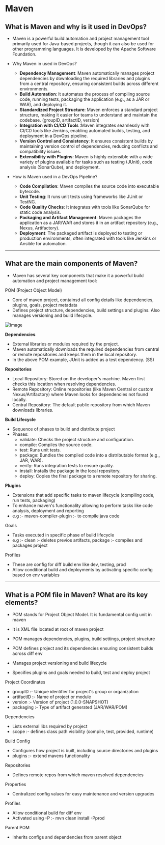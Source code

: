 # Maven

What is Maven and why is it used in DevOps?
-
- Maven is a powerful build automation and project management tool primarily used for Java-based projects, though it can also be used for other programming languages. It is developed by the Apache Software Foundation.
- Why Maven in used in DevOps?
  - **Dependency Management**: Maven automatically manages project dependencies by downloading the required libraries and plugins from a central repository, ensuring consistent builds across different environments.
  - **Build Automation**: It automates the process of compiling source code, running tests, packaging the application (e.g., as a JAR or WAR), and deploying it.
  - **Standardized Project Structure**: Maven enforces a standard project structure, making it easier for teams to understand and maintain the codebase. (groupID, artifactID, version)
  - **Integration with CI/CD Tools** :Maven integrates seamlessly with CI/CD tools like Jenkins, enabling automated builds, testing, and deployment in a DevOps pipeline.
  - **Version Control and Consistency**: It ensures consistent builds by maintaining version control of dependencies, reducing conflicts and compatibility issues.
  - **Extensibility with Plugins**: Maven is highly extensible with a wide variety of plugins available for tasks such as testing (JUnit), code analysis (SonarQube), and deployment.
 
- How is Maven used in a DevOps Pipeline?
  - **Code Compilation**: Maven compiles the source code into executable bytecode.
  - **Unit Testing**: It runs unit tests using frameworks like JUnit or TestNG.
  - **Code Quality Checks**: It integrates with tools like SonarQube for static code analysis.
  - **Packaging and Artifact Management**: Maven packages the application as a JAR/WAR and stores it in an artifact repository (e.g., Nexus, Artifactory).
  - **Deployment**: The packaged artifact is deployed to testing or production environments, often integrated with tools like Jenkins or Ansible for automation.
 
-------------------------------------------------------------------------------------------------------------------------------------------------------------------------------------------------

What are the main components of Maven?
-
- Maven has several key components that make it a powerful build automation and project management tool:

POM (Project Object Model)
- Core of maven project, containsd all config details like dependencies, plugins, goals, project metadata
- Defines project structure, dependencies, build settings and plugins. Also manages versioning and build lifecycle.

![image](https://github.com/user-attachments/assets/796e9a28-b2a4-49fa-982e-9f5c3635881c)

**Dependencies**
- External libraries or modules required by the project.
- Maven automatically downloads the required dependencies from central or remote repositories and keeps them in the local repository.
- In the above POM example, JUnit is added as a test dependency. (SS)

**Repositories**
- Local Repository: Stored on the developer's machine. Maven first checks this location when resolving dependencies.
- Remote Repository: Online repositories (like Maven Central or custom Nexus/Artifactory) where Maven looks for dependencies not found locally.
- Central Repository: The default public repository from which Maven downloads libraries.

**Build Lifecycle**
- Sequence of phases to build and distribute project
- Phases:
  - validate: Checks the project structure and configuration.
  - compile: Compiles the source code.
  - test: Runs unit tests.
  - package: Bundles the compiled code into a distributable format (e.g., JAR, WAR).
  - verify: Runs integration tests to ensure quality.
  - install: Installs the package in the local repository.
  - deploy: Copies the final package to a remote repository for sharing.
 
**Plugins**
- Extensions that add specific tasks to maven lifecycle (compiling code, run tests, packaging)
- To enhance maven's functionality allowing to perform tasks like code analysis, deployment and reporting
- e.g :- maven-compiler-plugin :- to compile java code

Goals
- Tasks executed in specific phase of build lifecycle
- e.g :- clean :- deletes previos artifacts, package :- compiles and packages project

Profiles
- These are config for diff build env like dev, testing, prod
- Allow conditional build and deployments by activating specific config based on env variables

-------------------------------------------------------------------------------------------------------------------------------------------------------------------------------------------------

What is a POM file in Maven? What are its key elements?
- 
- POM stands for Project Object Model. It is fundamental config unit in maven
- It is XML file located at root of maven project
- POM manages dependencies, plugins, build settings, project structure

- POM defines project and its dependencies ensuring consistent builds across diff env
- Manages project versioning and build lifecycle
- Specifies plugins and goals needed to build, test and deploy project

Project Coordinates
- groupID :- Unique identifier for project's group or organization
- artifactID :- Name of project or module
- version :- Version of project (1.0.0-SNAPSHOT)
- packaging :- Type of artifact generated (JAR/WAR/POM)

Dependencies 
- Lists external libs required by project
- scope :- defines class path visibility (compile, test, provided, runtime)

Build Config
- Configures how project is built, including source directories and plugins
- plugins :- extend mavens functionality

Repositories
- Defines remote repos from which maven resolved dependencies

Properties
- Centralized config values for easy maintenance and version upgrades

Profiles
- Allow conditional build for diff env
- Activated using -P :- mvn clean install -Pprod

Parent POM
- Inherits configs and dependencies from parent object


